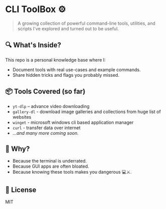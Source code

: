 # CLI ToolBox ⚙️

> A growing collection of powerful command-line tools, utilities, and scripts I've explored and turned out to be useful.

## 🔍 What's Inside?

This repo is a personal knowledge base where I:
- Document tools with real use-cases and example commands.
- Share hidden tricks and flags you probably missed.

## 📦 Tools Covered (so far)

- `yt-dlp` – advance video downloading
- `gallery-dl` - download image galleries and collections from huge list of websites
- `winget` - microsoft windows cli based application manager
- `curl` - transfer data over internet
- *...and many more coming soon.*

## 🧠 Why?

- Because the terminal is underrated.
- Because GUI apps are often bloated.
- Because knowing these tools makes you dangerous 💻⚔️.


## 📜 License

MIT
